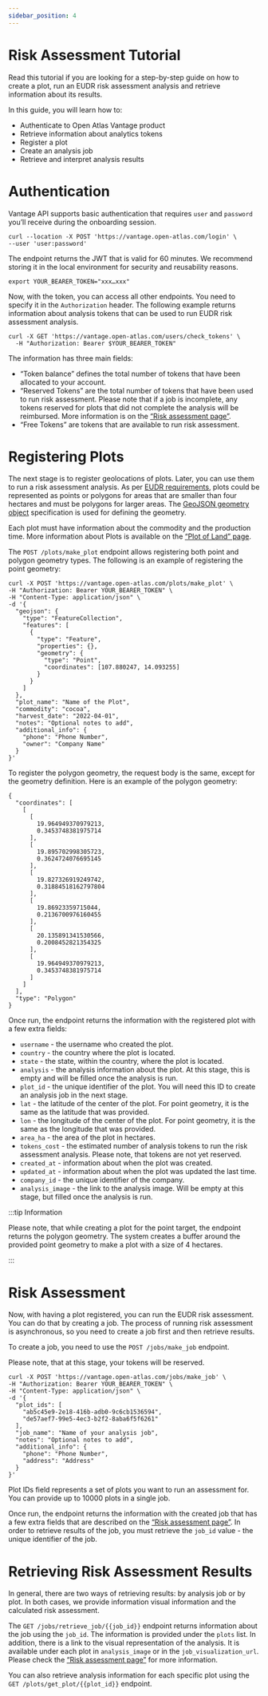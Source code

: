 ```yaml
---
sidebar_position: 4
---
```


# Risk Assessment Tutorial

Read this tutorial if you are looking for a step-by-step guide on how to create a plot, run an EUDR risk assessment analysis and retrieve information about its results.

In this guide, you will learn how to:

- Authenticate to Open Atlas Vantage product
- Retrieve information about analytics tokens
- Register a plot
- Create an analysis job
- Retrieve and interpret analysis results

# **Authentication**

Vantage API supports basic authentication that requires `user` and `password` you’ll receive during the onboarding session.

```
curl --location -X POST 'https://vantage.open-atlas.com/login' \
--user 'user:password'
```

The endpoint returns the JWT that is valid for 60 minutes. We recommend storing it in the local environment for security and reusability reasons.

```
export YOUR_BEARER_TOKEN="xxx…xxx"
```

Now, with the token, you can access all other endpoints. You need to specify it in the `Authorization` header. The following example returns information about analysis tokens that can be used to run EUDR risk assessment analysis. 

```
curl -X GET 'https://vantage.open-atlas.com/users/check_tokens' \
  -H "Authorization: Bearer $YOUR_BEARER_TOKEN"
```

The information has three main fields:

- “Token balance” defines the total number of tokens that have been allocated to your account.
- “Reserved Tokens” are the total number of tokens that have been used to run risk assessment. Please note that if a job is incomplete, any tokens reserved for plots that did not complete the analysis will be reimbursed. More information is on the [“Risk assessment page”](./risk-assessment.md).
- “Free Tokens” are tokens that are available to run risk assessment.

# **Registering Plots**

The next stage is to register geolocations of plots. Later, you can use them to run a risk assessment analysis. As per [EUDR requirements](https://eur-lex.europa.eu/legal-content/EN/TXT/?uri=CELEX%3A32023R1115#d1e933-206-1), plots could be represented as points or polygons for areas that are smaller than four hectares and must be polygons for larger areas. The [GeoJSON geometry object](https://datatracker.ietf.org/doc/html/rfc7946#section-3.1) specification is used for defining the geometry.

Each plot must have information about the commodity and the production time. More information about Plots is available on the [“Plot of Land” page](./plot-of-land.md).

The `POST /plots/make_plot` endpoint allows registering both point and polygon geometry types. The following is an example of registering the point geometry:

```
curl -X POST 'https://vantage.open-atlas.com/plots/make_plot' \
-H "Authorization: Bearer YOUR_BEARER_TOKEN" \
-H "Content-Type: application/json" \
-d '{
  "geojson": {
    "type": "FeatureCollection",
    "features": [
      {
        "type": "Feature",
        "properties": {},
        "geometry": {
          "type": "Point",
          "coordinates": [107.880247, 14.093255]
        }
      }
    ]
  },
  "plot_name": "Name of the Plot",
  "commodity": "cocoa",
  "harvest_date": "2022-04-01",
  "notes": "Optional notes to add",
  "additional_info": {
    "phone": "Phone Number",
    "owner": "Company Name"
  }
}'
```

To register the polygon geometry, the request body is the same, except for the geometry definition. Here is an example of the polygon geometry:

```
{
  "coordinates": [
    [
      [
        19.964949370979213,
        0.3453748381975714
      ],
      [
        19.895702998305723,
        0.3624724076695145
      ],
      [
        19.827326919249742,
        0.31884518162797804
      ],
      [
        19.86923359715044,
        0.2136700976160455
      ],
      [
        20.135891341530566,
        0.2008452821354325
      ],
      [
        19.964949370979213,
        0.3453748381975714
      ]
    ]
  ],
  "type": "Polygon"
}
```

Once run, the endpoint returns the information with the registered plot with a few extra fields:

- `username` - the username who created the plot.
- `country` - the country where the plot is located.
- `state` - the state, within the country, where the plot is located.
- `analysis` - the analysis information about the plot. At this stage, this is empty and will be filled once the analysis is run.
- `plot_id` - the unique identifier of the plot. You will need this ID to create an analysis job in the next stage.
- `lat` - the latitude of the center of the plot. For point geometry, it is the same as the latitude that was provided.
- `lon` - the longitude of the center of the plot. For point geometry, it is the same as the longitude that was provided.
- `area_ha` - the area of the plot in hectares.
- `tokens_cost` - the estimated number of analysis tokens to run the risk assessment analysis. Please note, that tokens are not yet reserved.
- `created_at` - information about when the plot was created.
- `updated_at` - information about when the plot was updated the last time.
- `company_id` - the unique identifier of the company.
- `analysis_image` - the link to the analysis image. Will be empty at this stage, but filled once the analysis is run.

:::tip Information

Please note, that while creating a plot for the point target, the endpoint returns the polygon geometry. The system creates a buffer around  the provided point geometry to make a plot with a size of 4 hectares.

:::

# **Risk Assessment**

Now, with having a plot registered, you can run the EUDR risk assessment. You can do that by creating a job. The process of running risk assessment is asynchronous, so you need to create a job first and then retrieve results.

To create a job, you need to use the `POST /jobs/make_job` endpoint.

Please note, that at this stage, your tokens will be reserved.

```
curl -X POST 'https://vantage.open-atlas.com/jobs/make_job' \
-H "Authorization: Bearer YOUR_BEARER_TOKEN" \
-H "Content-Type: application/json" \
-d '{
  "plot_ids": [
    "ab5c45e9-2e18-416b-adb0-9c6cb1536594",
    "de57aef7-99e5-4ec3-b2f2-8aba6f5f6261"
  ],
  "job_name": "Name of your analysis job",
  "notes": "Optional notes to add",
  "additional_info": {
    "phone": "Phone Number",
    "address": "Address"
  }
}'

```

Plot IDs field represents a set of plots you want to run an assessment for. You can provide up to 10000 plots in a single job.

Once run, the endpoint returns the information with the created job that has a few extra fields that are described on the [“Risk assessment page”](./risk-assessment.md). In order to retrieve results of the job, you must retrieve the `job_id` value - the unique identifier of the job.

# **Retrieving Risk Assessment Results**

In general, there are two ways of retrieving results: by analysis job or by plot. In both cases, we provide information visual information and the calculated risk assessment.

The `GET /jobs/retrieve_job/{{job_id}}` endpoint returns information about the job using the `job_id`. The information is provided under the `plots` list. In addition, there is a link to the visual representation of the analysis. It is available under each plot in `analysis_image` or in the `job_visualization_url`. Please check the [“Risk assessment page”](./risk-assessment.md) for more information.

You can also retrieve analysis information for each specific plot using the `GET /plots/get_plot/{{plot_id}}` endpoint.